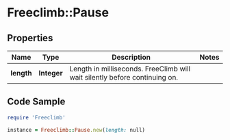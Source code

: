 # Freeclimb::Pause

## Properties

Name | Type | Description | Notes
------------ | ------------- | ------------- | -------------
**length** | **Integer** | Length in milliseconds. FreeClimb will wait silently before continuing on. | 

## Code Sample

```ruby
require 'Freeclimb'

instance = Freeclimb::Pause.new(length: null)
```


